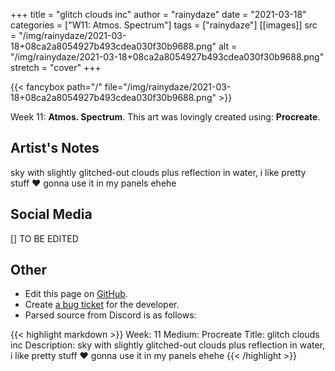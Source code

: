 +++
title =       "glitch clouds inc"
author =      "rainydaze"
date =        "2021-03-18"
categories =  ["W11: Atmos. Spectrum"]
tags =        ["rainydaze"]
[[images]]
                      src = "/img/rainydaze/2021-03-18+08ca2a8054927b493cdea030f30b9688.png"
                      alt = "/img/rainydaze/2021-03-18+08ca2a8054927b493cdea030f30b9688.png"
                      stretch = "cover"
+++


{{< fancybox path="/" file="/img/rainydaze/2021-03-18+08ca2a8054927b493cdea030f30b9688.png" >}}


Week 11: **Atmos. Spectrum**. This art was lovingly created using: **Procreate**.

## Artist's Notes

sky with slightly glitched-out clouds plus reflection in water, i like pretty stuff ❤️ gonna use it in my panels ehehe

## Social Media

[] TO BE EDITED

## Other

- Edit this page on [GitHub](https://github.com/teaminkling/web-refresh/edit/main/blog/content/blog/rainydaze-week-11-c4f8.md).
- Create [a bug ticket](https://github.com/teaminkling/web-refresh/issues/new?assignees=&labels=bug&template=problem-report.md&title=) for the developer.
- Parsed source from Discord is as follows:

{{< highlight markdown >}}
Week: 11
Medium: Procreate
Title: glitch clouds inc
Description: sky with slightly glitched-out clouds plus reflection in water, i like pretty stuff ❤️ gonna use it in my panels ehehe
{{< /highlight >}}